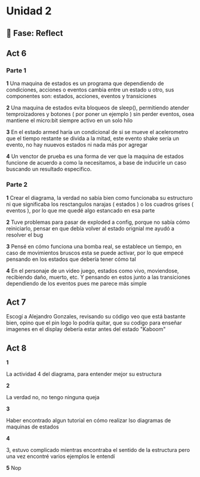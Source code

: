 # Unidad 2


## 🤔 Fase: Reflect


## Act 6 

### Parte 1

**1**  Una maquina de estados es un programa que dependiendo de condiciones, acciones o eventos cambia entre un estado u otro, sus componentes son: estados, acciones, eventos y transiciones

**2** Una maquina de estados evita bloqueos de sleep(), permitiendo atender temproizadores y botones ( por poner un ejemplo ) sin perder eventos, osea mantiene el micro:bit siempre activo en un solo hilo

**3** En el estado armed haría un condicional de si se mueve el acelerometro que el tiempo restante se divida a la mitad, este evento shake sería un evento, no hay nuuevos estados ni nada más por agregar

**4** Un venctor de prueba es una forma de ver que la maquina de estados funcione de acuerdo a como la necesitamos, a base de inducirle un caso buscando un resultado especifico.

### Parte 2

**1**  Crear el diagrama, la verdad no sabía bien como funcionaba su estructuro ni que significaba los resctangulos narajas ( estados ) o los cuadros grises ( eventos ), por lo que me quedé algo estancado en esa parte

**2**  Tuve problemas para pasar de exploded a config, porque no sabía cómo reiniciarlo, pensar en que debía volver al estado orignial me ayudó a resolver el bug

**3**  Pensé en cómo funciona una bomba real, se establece un tiempo, en caso de movimientos bruscos esta se puede activar, por lo que empecé pensando en los estados que debería tener cómo tal

**4** En el personaje de un video juego, estados como vivo, moviendose, recibiendo daño, muerto, etc. Y pensando en estos junto a las transiciones dependiendo de los eventos pues me parece más simple

## Act 7

Escogí a Alejandro Gonzales, revisando su código veo que está bastante bien, opino que el pin logo lo podría quitar, que su codigo para enseñar imagenes en el display debería estar antes del estado "Kaboom"


## Act 8


**1** 

La actividad 4 del diagrama, para entender mejor su estructura

**2** 

La verdad no, no tengo ninguna queja

**3** 

Haber encontrado algun tutorial en cómo realizar lso diagramas de maquinas de estados

**4** 

3, estuvo complicado mientras encontraba el sentido de la estructura pero una vez encontré varios ejemplos le entendí

**5** Nop

